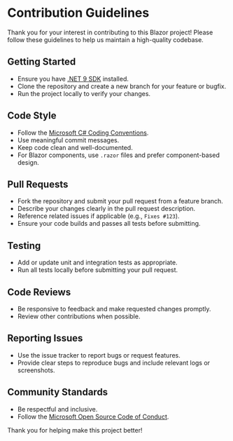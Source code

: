 # Contribution Guidelines

Thank you for your interest in contributing to this Blazor project! Please follow these guidelines to help us maintain a high-quality codebase.

## Getting Started

- Ensure you have [.NET 9 SDK](https://dotnet.microsoft.com/download/dotnet/9.0) installed.
- Clone the repository and create a new branch for your feature or bugfix.
- Run the project locally to verify your changes.

## Code Style

- Follow the [Microsoft C# Coding Conventions](https://learn.microsoft.com/dotnet/csharp/fundamentals/coding-style/coding-conventions).
- Use meaningful commit messages.
- Keep code clean and well-documented.
- For Blazor components, use `.razor` files and prefer component-based design.

## Pull Requests

- Fork the repository and submit your pull request from a feature branch.
- Describe your changes clearly in the pull request description.
- Reference related issues if applicable (e.g., `Fixes #123`).
- Ensure your code builds and passes all tests before submitting.

## Testing

- Add or update unit and integration tests as appropriate.
- Run all tests locally before submitting your pull request.

## Code Reviews

- Be responsive to feedback and make requested changes promptly.
- Review other contributions when possible.

## Reporting Issues

- Use the issue tracker to report bugs or request features.
- Provide clear steps to reproduce bugs and include relevant logs or screenshots.

## Community Standards

- Be respectful and inclusive.
- Follow the [Microsoft Open Source Code of Conduct](https://opensource.microsoft.com/codeofconduct/).

Thank you for helping make this project better!
